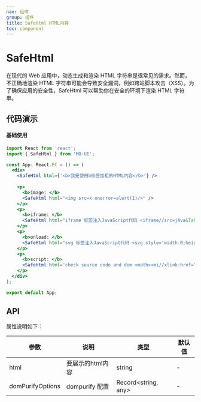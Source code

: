 ```yaml
---
nav: 组件
group: 组件
title: SafeHtml HTML内容
toc: component
---
```


# SafeHtml

在现代的 Web 应用中，动态生成和渲染 HTML 字符串是很常见的需求。然而，不正确地渲染 HTML 字符串可能会导致安全漏洞，例如跨站脚本攻击（XSS）。为了确保应用的安全性，SafeHtml 可以帮助你在安全的环境下渲染 HTML 字符串。

<!-- https://blog.csdn.net/Z__7Gk/article/details/132366842 -->



## 代码演示

#### 基础使用

```jsx
import React from 'react';
import { SafeHtml } from 'MO-UI';

const App: React.FC = () => (
  <div>
    <SafeHtml html={'<b>我是使用b标签加粗的HTML内容</b>'} />
   
    <p>
      <b>image: </b>
      <SafeHtml html="<img src=x onerror=alert(1)/>" />
    </p>
    <p>
      <b>iframe: </b>
      <SafeHtml html="iframe 标签注入JavaScript代码 <iframe//src=jAva&Tab;script:alert(3)>def" />
    </p>
    <p>
      <b>onload: </b>
      <SafeHtml html="svg 标签注入JavaScript代码 <svg style='width:0;height:0' /onload=alert(4)>" />
    </p>
    <p>
      <b>script: </b>
      <SafeHtml html='check source code and dom <math><mi//xlink:href="data:x,<script>alert(4)</script>">' />
    </p>
  </div>
);

export default App;
```




## API

属性说明如下：

| 参数      | 说明                                                           | 类型                 | 默认值 |
| --------- | -------------------------------------------------------------- | -------------------- | ------ |
| html | 要展示的html内容                            | string | - |
| domPurifyOptions | dompurify 配置                                | Record<string, any>                       | - |



